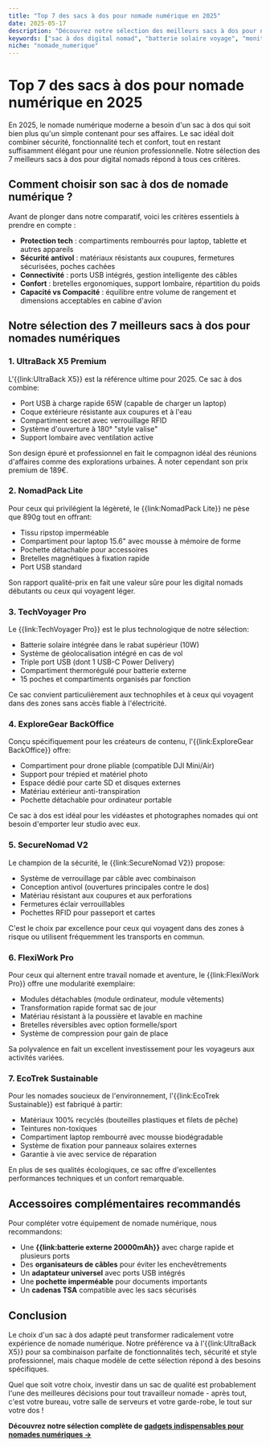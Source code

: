 ```yaml
---
title: "Top 7 des sacs à dos pour nomade numérique en 2025"
date: 2025-05-17
description: "Découvrez notre sélection des meilleurs sacs à dos pour nomades numériques en 2025, avec les dernières innovations en matière de sécurité, recharge et confort."
keywords: ["sac à dos digital nomad", "batterie solaire voyage", "moniteur portable", "sac à dos tech", "équipement voyage"]
niche: "nomade_numerique"
---
```


# Top 7 des sacs à dos pour nomade numérique en 2025

En 2025, le nomade numérique moderne a besoin d'un sac à dos qui soit bien plus qu'un simple contenant pour ses affaires. Le sac idéal doit combiner sécurité, fonctionnalité tech et confort, tout en restant suffisamment élégant pour une réunion professionnelle. Notre sélection des 7 meilleurs sacs à dos pour digital nomads répond à tous ces critères.

## Comment choisir son sac à dos de nomade numérique ?

Avant de plonger dans notre comparatif, voici les critères essentiels à prendre en compte :

- **Protection tech** : compartiments rembourrés pour laptop, tablette et autres appareils
- **Sécurité antivol** : matériaux résistants aux coupures, fermetures sécurisées, poches cachées
- **Connectivité** : ports USB intégrés, gestion intelligente des câbles
- **Confort** : bretelles ergonomiques, support lombaire, répartition du poids
- **Capacité vs Compacité** : équilibre entre volume de rangement et dimensions acceptables en cabine d'avion

## Notre sélection des 7 meilleurs sacs à dos pour nomades numériques

### 1. UltraBack X5 Premium

L'{{link:UltraBack X5}} est la référence ultime pour 2025. Ce sac à dos combine:

- Port USB à charge rapide 65W (capable de charger un laptop)
- Coque extérieure résistante aux coupures et à l'eau
- Compartiment secret avec verrouillage RFID
- Système d'ouverture à 180° "style valise"
- Support lombaire avec ventilation active

Son design épuré et professionnel en fait le compagnon idéal des réunions d'affaires comme des explorations urbaines. À noter cependant son prix premium de 189€.

### 2. NomadPack Lite

Pour ceux qui privilégient la légèreté, le {{link:NomadPack Lite}} ne pèse que 890g tout en offrant:

- Tissu ripstop imperméable
- Compartiment pour laptop 15.6" avec mousse à mémoire de forme
- Pochette détachable pour accessoires
- Bretelles magnétiques à fixation rapide
- Port USB standard

Son rapport qualité-prix en fait une valeur sûre pour les digital nomads débutants ou ceux qui voyagent léger.

### 3. TechVoyager Pro

Le {{link:TechVoyager Pro}} est le plus technologique de notre sélection:

- Batterie solaire intégrée dans le rabat supérieur (10W)
- Système de géolocalisation intégré en cas de vol
- Triple port USB (dont 1 USB-C Power Delivery)
- Compartiment thermorégulé pour batterie externe
- 15 poches et compartiments organisés par fonction

Ce sac convient particulièrement aux technophiles et à ceux qui voyagent dans des zones sans accès fiable à l'électricité.

### 4. ExploreGear BackOffice

Conçu spécifiquement pour les créateurs de contenu, l'{{link:ExploreGear BackOffice}} offre:

- Compartiment pour drone pliable (compatible DJI Mini/Air)
- Support pour trépied et matériel photo
- Espace dédié pour carte SD et disques externes
- Matériau extérieur anti-transpiration
- Pochette détachable pour ordinateur portable

Ce sac à dos est idéal pour les vidéastes et photographes nomades qui ont besoin d'emporter leur studio avec eux.

### 5. SecureNomad V2

Le champion de la sécurité, le {{link:SecureNomad V2}} propose:

- Système de verrouillage par câble avec combinaison
- Conception antivol (ouvertures principales contre le dos)
- Matériau résistant aux coupures et aux perforations
- Fermetures éclair verrouillables
- Pochettes RFID pour passeport et cartes

C'est le choix par excellence pour ceux qui voyagent dans des zones à risque ou utilisent fréquemment les transports en commun.

### 6. FlexiWork Pro

Pour ceux qui alternent entre travail nomade et aventure, le {{link:FlexiWork Pro}} offre une modularité exemplaire:

- Modules détachables (module ordinateur, module vêtements)
- Transformation rapide format sac de jour
- Matériau résistant à la poussière et lavable en machine
- Bretelles réversibles avec option formelle/sport
- Système de compression pour gain de place

Sa polyvalence en fait un excellent investissement pour les voyageurs aux activités variées.

### 7. EcoTrek Sustainable

Pour les nomades soucieux de l'environnement, l'{{link:EcoTrek Sustainable}} est fabriqué à partir:

- Matériaux 100% recyclés (bouteilles plastiques et filets de pêche)
- Teintures non-toxiques
- Compartiment laptop rembourré avec mousse biodégradable
- Système de fixation pour panneaux solaires externes
- Garantie à vie avec service de réparation

En plus de ses qualités écologiques, ce sac offre d'excellentes performances techniques et un confort remarquable.

## Accessoires complémentaires recommandés

Pour compléter votre équipement de nomade numérique, nous recommandons:

- Une **{{link:batterie externe 20000mAh}}** avec charge rapide et plusieurs ports
- Des **organisateurs de câbles** pour éviter les enchevêtrements
- Un **adaptateur universel** avec ports USB intégrés
- Une **pochette imperméable** pour documents importants
- Un **cadenas TSA** compatible avec les sacs sécurisés

## Conclusion

Le choix d'un sac à dos adapté peut transformer radicalement votre expérience de nomade numérique. Notre préférence va à l'{{link:UltraBack X5}} pour sa combinaison parfaite de fonctionnalités tech, sécurité et style professionnel, mais chaque modèle de cette sélection répond à des besoins spécifiques.

Quel que soit votre choix, investir dans un sac de qualité est probablement l'une des meilleures décisions pour tout travailleur nomade - après tout, c'est votre bureau, votre salle de serveurs et votre garde-robe, le tout sur votre dos !

**Découvrez notre sélection complète de [gadgets indispensables pour nomades numériques →](/gadgets-nomades-2025.html)**

